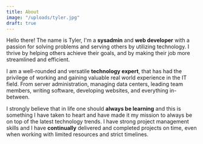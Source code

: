```yaml
---
title: About
image: "/uploads/tyler.jpg"
draft: true
---
```

Hello there! The name is Tyler, I'm a **sysadmin** and **web developer** with a passion for solving problems and serving others by utilizing technology. I thrive by helping others achieve their goals, and by making their job more streamlined and efficient. 

I am a well-rounded and versatile **technology expert**, that has had the privilege of working and gaining valuable real world experience in the IT field. From server administration, managing data centers, leading team members, writing software, developing websites, and everything in-between. 

I strongly believe that in life one should **always be learning** and this is something I have taken to heart and have made it my mission to always be on top of the latest technology trends. I have strong project management skills and I have **continually** delivered and completed projects on time, even when working with limited resources and strict timelines. 